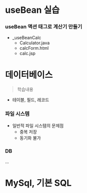 # useBean 실습
### useBean 액션 태그로 계산기 만들기
- _useBeanCalc
	- Calculator.java
	- calcForm.html
	- calc.jsp
	

# 데이터베이스
> 학습내용
- 테이블, 필드, 레코드

### 파일 시스템
- 일반적 파일 시스템의 문제점
	- 중복 저장
	- 동기화 불가

### DB
...

# MySql, 기본 SQL

